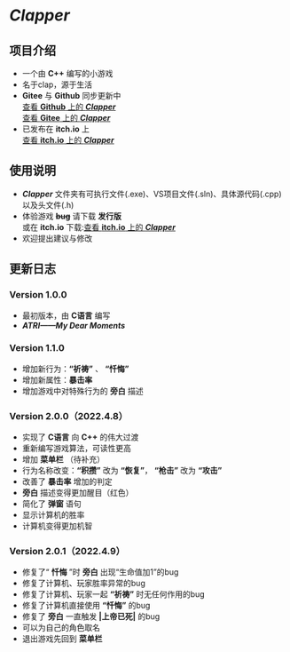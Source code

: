 # ***Clapper***

## 项目介绍
* 一个由 **C++** 编写的小游戏    
* 名于clap，源于生活    
* **Gitee** 与 **Github** 同步更新中     
[查看 **Github** 上的 ***Clapper*** ](https://github.com/2624498362/Clapper)    
[查看 **Gitee** 上的 ***Clapper*** ](https://gitee.com/holycandle/clapper)   
* 已发布在 **itch.io** 上    
[查看 **itch.io** 上的 ***Clapper*** ](https://holycandle.itch.io/clapper)   


## 使用说明
* ***Clapper*** 文件夹有可执行文件(.exe)、VS项目文件(.sln)、具体源代码(.cpp)以及头文件(.h)    
* 体验游戏 **~~bug~~** 请下载 **发行版**     
  或在 **itch.io** 下载:[查看 **itch.io** 上的 ***Clapper*** ](https://holycandle.itch.io/clapper)   
* 欢迎提出建议与修改

## 更新日志
### Version 1.0.0
* 最初版本，由 **C语言** 编写
* ***ATRI——My Dear Moments***    

### Version 1.1.0
* 增加新行为：**“祈祷”** 、 **“忏悔”**     
* 增加新属性：**暴击率**     
* 增加游戏中对特殊行为的 **旁白** 描述    

### Version 2.0.0（2022.4.8）
* 实现了 **C语言** 向 **C++** 的伟大过渡    
* 重新编写游戏算法，可读性更高    
* 增加  **菜单栏** （待补充）    
* 行为名称改变：**“积攒”** 改为 **“恢复”**， **“枪击”** 改为 **“攻击”**        
* 改善了 **暴击率** 增加的判定    
* **旁白** 描述变得更加醒目（红色）  
* 简化了 **弹窗** 语句
* 显示计算机的胜率      
* 计算机变得更加机智       

### Version 2.0.1（2022.4.9）    
* 修复了“ **忏悔** ”时 **旁白** 出现“生命值加1”的bug    
* 修复了计算机、玩家胜率异常的bug    
* 修复了计算机、玩家一起 **“祈祷”** 时无任何作用的bug    
* 修复了计算机直接使用 **“忏悔”** 的bug    
* 修复了 **旁白** 一直触发 **|上帝已死|** 的bug    
* 可以为自己的角色取名    
* 退出游戏先回到 **菜单栏**      

